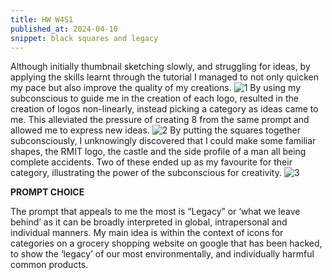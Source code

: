 ```yaml
---
title: HW W4S1
published_at: 2024-04-10
snippet: black squares and legacy
---
```

Although initially thumbnail sketching slowly, and struggling for ideas, by applying the skills learnt through the tutorial I managed to not only quicken my pace but also improve the quality of my creations. 
![1](/w4/sq1.png)
By using my subconscious to guide me in the creation of each logo, resulted in the creation of logos non-linearly, instead picking a category as ideas came to me. This alleviated the pressure of creating 8 from the same prompt and allowed me to express new ideas. 
![2](/w4/sq2.png)
By putting the squares together subconsciously, I unknowingly discovered that I could make some familiar shapes, the RMIT logo, the castle and the side profile of a man all being complete accidents. Two of these ended up as my favourite for their category, illustrating the power of the subconscious for creativity.
![3](/w4/sq3.png)

**PROMPT CHOICE**

The prompt that appeals to me the most is “Legacy” or ‘what we leave behind’ as it can be broadly interpreted in global, intrapersonal and individual manners. My main idea is within the context of icons for categories on a grocery shopping website on google that has been hacked, to show the ‘legacy’ of our most environmentally, and individually harmful common products.